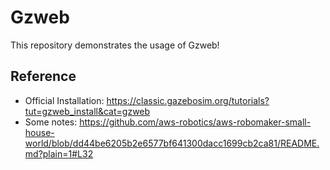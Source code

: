 # Gzweb

This repository demonstrates the usage of Gzweb!

## Reference

- Official Installation: https://classic.gazebosim.org/tutorials?tut=gzweb_install&cat=gzweb
- Some notes: https://github.com/aws-robotics/aws-robomaker-small-house-world/blob/dd44be6205b2e6577bf641300dacc1699cb2ca81/README.md?plain=1#L32
